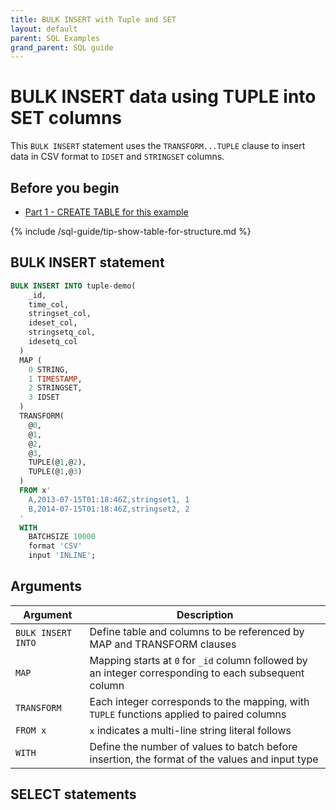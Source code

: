 ```yaml
---
title: BULK INSERT with Tuple and SET
layout: default
parent: SQL Examples
grand_parent: SQL guide
---
```


# BULK INSERT data using TUPLE into SET columns

This `BULK INSERT` statement uses the `TRANSFORM...TUPLE` clause to insert data in CSV format to `IDSET` and `STRINGSET` columns.

## Before you begin

* [Part 1 - CREATE TABLE for this example](/docs/sql-guide/examples/insert-bulk-tuple-set/sql-eg-create-table-tuple-set)

{% include /sql-guide/tip-show-table-for-structure.md %}

## BULK INSERT statement

```sql
BULK INSERT INTO tuple-demo(
    _id,
    time_col,
    stringset_col,
    ideset_col,
    stringsetq_col,
    idesetq_col
  )
  MAP (
    0 STRING,
    1 TIMESTAMP,
    2 STRINGSET,
    3 IDSET
  )
  TRANSFORM(
    @0,
    @1,
    @2,
    @3,
    TUPLE(@1,@2),
    TUPLE(@1,@3)
  )
  FROM x'
    A,2013-07-15T01:18:46Z,stringset1, 1
    B,2014-07-15T01:18:46Z,stringset2, 2
  '
  WITH
    BATCHSIZE 10000
    format 'CSV'
    input 'INLINE';
```

## Arguments

| Argument | Description |
|---|---|
| `BULK INSERT INTO ` | Define table and columns to be referenced by MAP and TRANSFORM clauses |
| `MAP` | Mapping starts at `0` for `_id` column followed by an integer corresponding to each subsequent column |
| `TRANSFORM` | Each integer corresponds to the mapping, with `TUPLE` functions applied to paired columns |
| `FROM x` | `x` indicates a multi-line string literal follows |
| `WITH` | Define the number of values to batch before insertion, the format of the values and input type |

## SELECT statements
